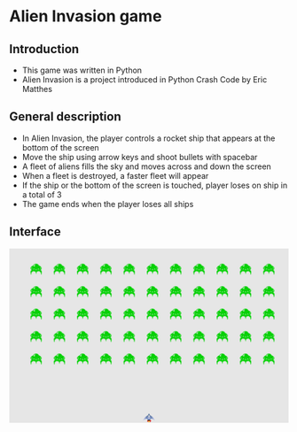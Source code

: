 # Alien Invasion game
## Introduction
- This game was written in Python
- Alien Invasion is a project introduced in Python Crash Code by Eric Matthes

## General description
- In Alien Invasion, the player controls a rocket ship that appears at the bottom of the screen
- Move the ship using arrow keys and shoot bullets with spacebar
- A fleet of aliens fills the sky and moves across and down the screen
- When a fleet is destroyed, a faster fleet will appear
- If the ship or the bottom of the screen is touched, player loses on ship in a total of 3
- The game ends when the player loses all ships

## Interface
![Game interface](game_interface.png)


